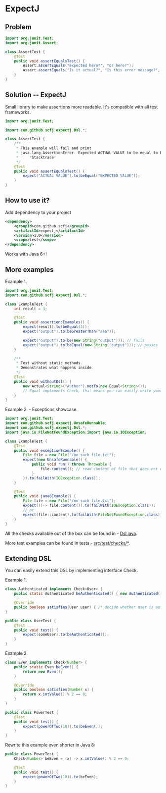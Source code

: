 # ExpectJ

## Problem

```java
import org.junit.Test;
import org.junit.Assert;

class AssertTest {
    @Test
    public void assertEqualsTest() {
        Assert.assertEquals("expected here?", "or here?");
        Assert.assertEquals("Is it actual?", "Is this error message?", "Oh...");
    }
}
```

## Solution -- ExpectJ

Small library to make assertions more readable. It's compatible with all test frameworks.

```java
import org.junit.Test;

import com.github.scfj.expectj.Dsl.*;

class AssertTest {
    /**
     * This example will fail and print
     * java.lang.AssertionError: Expected ACTUAL VALUE to be equal to EXPECTED VALUE
     *     *Stacktrace*
     */
    @Test
    public void assertEqualsTest() {
        expect("ACTUAL VALUE").to(beEqual("EXPECTED VALUE"));
    }
}
```

## How to use it?

Add dependency to your project

```xml
<dependency>
    <groupId>com.github.scfj</groupId>
    <artifactId>expectj</artifactId>
    <version>1.0</version>
    <scope>test</scope>
</dependency>
```

Works with Java 6+!

## More examples

Example 1.
```java
import org.junit.Test;
import com.github.scfj.expectj.Dsl.*;

class ExampleTest {
    int result = 3;

    @Test
    public void assertionsExamples() {
        expect(result).to(beEqual(3));
        expect("output").to(beGreaterThan("aaa"));

        expect("output").to(be(new String("output"))); // fails
        expect("output").to(beEqual(new String("output"))); // passes
    }

    /**
     * Test without static methods.
     * Demonstrates what happens inside.
     */
    @Test
    public void withoutDsl() {
        new Actual<String>("Author").notTo(new Equal<String>());
        // Equal implements Check, that means you can easily write your check
    }
}
```

Example 2. - Exceptions showcase.
```java
import org.junit.Test;
import com.github.scfj.expectj.UnsafeRunnable;
import com.github.scfj.expectj.Dsl.*;
import java.io.FileNotFoundException;import java.io.IOException;

class ExampleTest {
    @Test
    public void exceptionExample() {
        File file = new File("/no such file.txt");
        expect(new UnsafeRunnable() {
            public void run() throws Throwable {
                file.content(); // read content of file that does not exist
            }
        }).to(failWith(IOException.class));
    }

    @Test
    public void java8Example() {
        File file = new File("/no such file.txt");
        expect(()-> file.content()).to(failWith(IOException.class));
        // or
        epxect(file::content).to(failWith(FileNotFoundException.class));
    }
}
```

All the checks available out of the box can be found in -
[Dsl.java](src/main/java/com/github/scfj/expectj/Dsl.java).

More test examples can be found in tests -
[src/test/checks/*](src/test/java/com/github/scfj/expectj/checks).

## Extending DSL

You can easily extend this DSL by implementing interface Check<T>.

Example 1.
```java
class Authenticated implements Check<User> {
    public static Authenticated beAuthenticated() { new Authenticated(); }

    @Override
    public boolean satisfies(User user) { /* decide whether user is authenticated */ }
}

public class UserTest {
    @Test
    public void test() {
        expect(someUser).to(beAuthenticated());
    }
}
```

Example 2.
```java
class Even implements Check<Number> {
    public static Even beEven() {
        return new Even();
    }

    @Override
    public boolean satisfies(Number x) {
        return x.intValue() % 2 == 0;
    }
}

public class PowerTest {
    @Test
    public void test() {
        expect(powerOfTwo(10)).to(beEven());
    }
}
```

Rewrite this example even shorter in Java 8:
```java
public class PowerTest {
    Check<Number> beEven = (x) -> x.intValue() % 2 == 0;

    @Test
    public void test() {
        expect(powerOfTwo(10)).to(beEven);
    }
}
```
